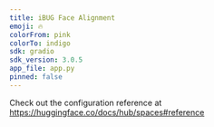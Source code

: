 ```yaml
---
title: iBUG Face Alignment
emoji: 🔥
colorFrom: pink
colorTo: indigo
sdk: gradio
sdk_version: 3.0.5
app_file: app.py
pinned: false
---
```


Check out the configuration reference at https://huggingface.co/docs/hub/spaces#reference
